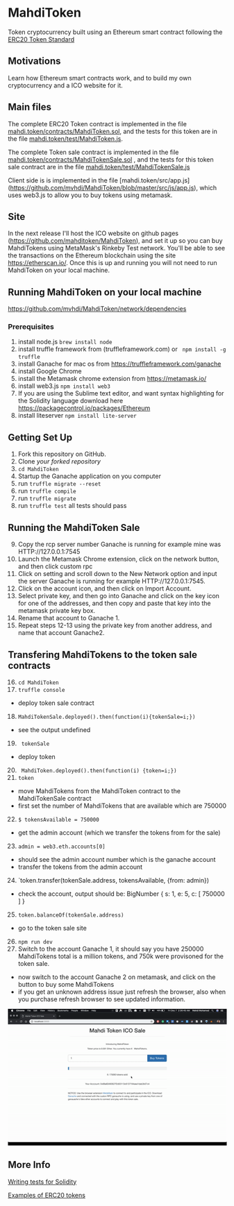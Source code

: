 # MahdiToken
Token cryptocurrency built using an Ethereum smart contract following the [ERC20 Token Standard](https://theethereum.wiki/w/index.php/ERC20_Token_Standard) 

Motivations
------------------------------
Learn how Ethereum smart contracts work, and to build my own cryptocurrency and a ICO website for it.


Main files
------------------------------
The complete ERC20 Token contract is implemented in the file [mahdi.token/contracts/MahdiToken.sol](https://github.com/mvhdi/MahdiToken/blob/master/contracts/MahdiToken.sol), and the tests for this token are in the file [mahdi.token/test/MahdiToken.js](https://github.com/mvhdi/MahdiToken/blob/master/test/MahdiToken.js).

The complete Token sale contract is implemented in the file [mahdi.token/contracts/MahdiTokenSale.sol](https://github.com/mvhdi/MahdiToken/blob/master/contracts/MahdiTokenSale.sol) , and the tests for this token sale contract are in the file [mahdi.token/test/MahdiTokenSale.js](https://github.com/mvhdi/MahdiToken/blob/master/test/MahdiTokenSale.js)

Client side is is implemented in the file [mahdi.token/src/app.js] (https://github.com/mvhdi/MahdiToken/blob/master/src/js/app.js), which uses web3.js to allow you to buy tokens using metamask.


Site
------------------------------
In the next release I'll host the ICO website on github pages (https://github.com/mahditoken/MahdiToken), and set it up so you can buy MahdiTokens  using MetaMask's Rinkeby Test network. You'll be able to see the transactions on the Ethereum blockchain using the site https://etherscan.io/. Once this is up and running you will not need to run MahdiToken on your local machine.

Running MahdiToken on your local machine
------------------------------

https://github.com/mvhdi/MahdiToken/network/dependencies
### Prerequisites
1. install node.js  `brew install node`
2. install truffle framework from (truffleframework.com) or ` npm install -g truffle`
3. install Ganache for mac os from https://truffleframework.com/ganache
4. install Google Chrome
5. install the Metamask chrome extension from https://metamask.io/
6. install web3.js `npm install web3`
7. If you are using the Sublime text editor, and want syntax highlighting for the Solidity language download here https://packagecontrol.io/packages/Ethereum
8. install liteserver `npm install lite-server`

Getting Set Up
------------------------------

1. Fork this repository on GitHub.
2. Clone *your forked repository* 
3. `cd MahdiToken`
4. Startup the Ganache application on you computer
5. run `truffle migrate --reset `
6. run `truffle compile`
7. run `truffle migrate`
8. run `truffle test` all tests should pass

Running the MahdiToken Sale
------------------------------

9. Copy the rcp server number Ganache is running for example mine was HTTP://127.0.0.1:7545
10. Launch the Metamask Chrome extension, click on the network button, and then click custom rpc
11. Click on setting and scroll down to the New Network option and input the server Ganache is running for example HTTP://127.0.0.1:7545.
12. Click on the account icon, and then click on Import Account.
13. Select private key, and then go into Ganache and click on the key icon for one of the addresses, and then copy and paste that key into the metamask private key box.
14. Rename that account to Ganache 1.
15. Repeat steps 12-13 using the private key from another address, and name that account Ganache2.

Transfering  MahdiTokens to the token sale contracts
------------------------------
16. `cd MahdiToken`
17. `truffle console`
* deploy token sale contract
18. `MahdiTokenSale.deployed().then(function(i){tokenSale=i;})`
* see the output undefined 
19. ` tokenSale`
* deploy token
20. ` MahdiToken.deployed().then(function(i) {token=i;})`
21. `token`
* move MahdiTokens from the MahdiToken contract to the MahdiTokenSale contract
* first set the number of MahdiTokens that are available which are 750000
22. `$ tokensAvailable = 750000`
* get the admin account (which we transfer the tokens from for the sale)
23. `admin = web3.eth.accounts[0]`
* should see the admin account number which is the ganache account
* transfer the tokens from the admin account
24. `token.transfer(tokenSale.address, tokensAvailable, {from: admin}) 
* check the account, output should be:  BigNumber { s: 1, e: 5, c: [ 750000 ] }
25. `token.balanceOf(tokenSale.address)`
* go to the token sale site 
26. `npm run dev`
27. Switch to the account Ganache 1, it should say you have 250000 MahdiTokens total is a million tokens, and 750k were provisoned for the token sale.
* now switch to the account Ganache 2 on metamask, and click on the button to buy some MahdiTokens
* if you get an unknown address issue just refresh the browser, also when you purchase refresh browser to see updated information.


![](1.gif)








More Info
------------------------------
[Writing tests for Solidity](https://truffleframework.com/docs/truffle/testing/writing-tests-in-javascript)


[Examples of ERC20 tokens](https://eidoo.io/erc20-tokens-list/)

